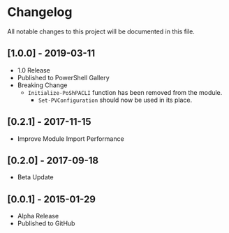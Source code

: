 # Changelog

All notable changes to this project will be documented in this file.

## [1.0.0] - 2019-03-11

- 1.0 Release
- Published to PowerShell Gallery
- Breaking Change
  - `Initialize-PoShPACLI` function has been removed from the module.
    - `Set-PVConfiguration` should now be used in its place.

## [0.2.1] - 2017-11-15

- Improve Module Import Performance

## [0.2.0] - 2017-09-18

- Beta Update

## [0.0.1] - 2015-01-29

- Alpha Release
- Published to GitHub
